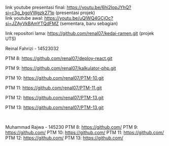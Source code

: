 link youtube presentasi final: https://youtu.be/6hi2lopJYhQ?si=c3g_bgoVWgzk271p (presentasi projek)     <br>
link youtube awal: https://youtu.be/uQIWQ4GCjOc?si=JZAyVkBAmYTQdFMZ (sementara, baru sebagian)     <br>

link repositori lama: https://github.com/renal07/kedai-ramen.git (projek UTS)
<br>

Reinal Fahrizi - 14523032

PTM 8: https://github.com/renal07/deploy-react.git

PTM 9: https://github.com/renal07/kalkulator-php.git

PTM 10: https://github.com/renal07/PTM-10.git

PTM 11: https://github.com/renal07/PTM-11.git

PTM 12: https://github.com/renal07/PTM-13.git

PTM 13: https://github.com/renal07/PTM-13.git

<br>

Muhammad Rajwa - 145230
PTM 8: https://github.com/
PTM 9: https://github.com/
PTM 10: https://github.com/
PTM 11: https://github.com/
PTM 12: https://github.com/
PTM 13: https://github.com/

